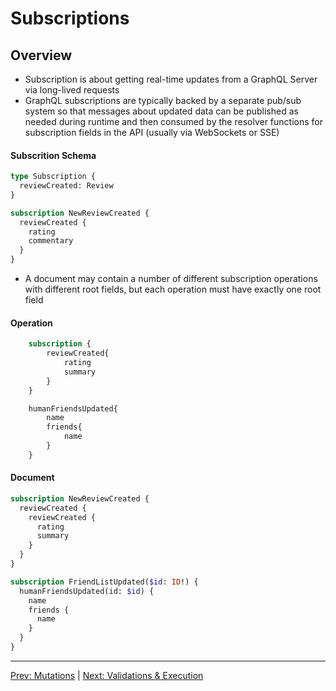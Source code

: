 # Subscriptions

## Overview

- Subscription is about getting real-time updates from a GraphQL Server via long-lived requests
- GraphQL subscriptions are typically backed by a separate pub/sub system so that messages about updated data can be published as needed during runtime and then consumed by the resolver functions for subscription fields in the API (usually via WebSockets or SSE)

#### Subscrition Schema

```graphql
type Subscription {
  reviewCreated: Review
}

subscription NewReviewCreated {
  reviewCreated {
    rating
    commentary
  }
}
```

- A document may contain a number of different subscription operations with different root fields, but each operation must have exactly one root field

#### Operation

```graphql
    subscription {
        reviewCreated{
            rating
            summary
        }
    }

    humanFriendsUpdated{
        name
        friends{
            name
        }
    }
```

#### Document

```graphql
subscription NewReviewCreated {
  reviewCreated {
    reviewCreated {
      rating
      summary
    }
  }
}

subscription FriendListUpdated($id: ID!) {
  humanFriendsUpdated(id: $id) {
    name
    friends {
      name
    }
  }
}
```

---

<a href="./mutations.md">Prev: Mutations</a> | <a href="./validations_and_execution.md">Next: Validations & Execution</a>

